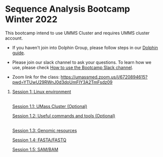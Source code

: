 # Sequence Analysis Bootcamp Winter 2022

This bootcamp intend to use UMMS Cluster and requires UMMS cluster account.

- If you haven't join into Dolphin Group, please follow steps in our [Dolphin guide](preliminary_steps.md).

- Please join our slack channel to ask your questions.
  To learn how we use, please check [How to use the Bootcamp Slack channel](slack.md).

- Zoom link for the class: <https://umassmed.zoom.us/j/6720894615?pwd=YTUwU29RWnJ0d3doUmFIY3A2TmFsdz09>

1. [Session 1: Linux environment](session1/session1.md)</br></br>

   [Session 1.1: UMass Cluster (Optional)](session1/session1.2.md)</br>

   [Session 1.2: Useful commands and tools (Optional)](session1/usefull.md)</br></br>

   [Session 1.3: Genomic resources](session1/genomic_resources.md)</br>

   [Session 1.4: FASTA/FASTQ](session1/fasta_fastq.md)</br>

   [Session 1.5: SAM/BAM](session1/sam_bam.md)</br></br>
